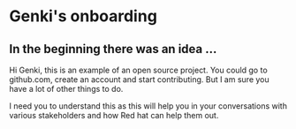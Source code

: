 # Genki's onboarding
## In the beginning there was an idea ...

Hi Genki, this is an example of an open source project. You could go to github.com, create an account and start contributing. But I am sure you have a lot of other things to do.

I need you to understand this as this will help you in your conversations with various stakeholders and how Red hat can help them out. 
